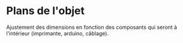 # Plans de l'objet

Ajustement des dimensions en fonction des composants qui seront à l'intérieur (imprimante, arduino, câblage).